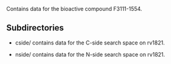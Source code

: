 Contains data for the bioactive compound F3111-1554.

## Subdirectories

- cside/ contains data for the C-side search space on rv1821.

- nside/ contains data for the N-side search space on rv1821.

